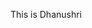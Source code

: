 This is Dhanushri

<!---
DhanushriNarayanasamy/DhanushriNarayanasamy is a ✨ special ✨ repository because its `README.md` (this file) appears on your GitHub profile.
You can click the Preview link to take a look at your changes.
--->
